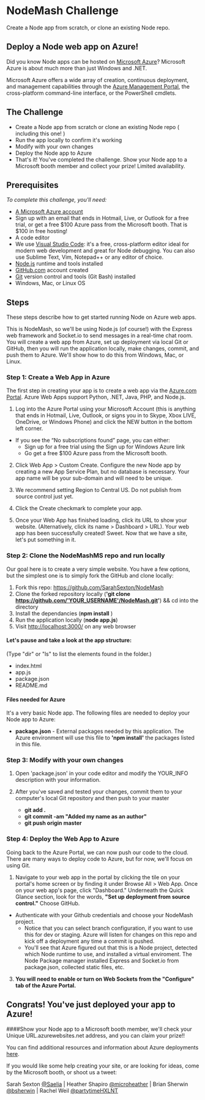 
# NodeMash Challenge
 Create a Node app from scratch, or clone an existing Node repo.

## Deploy a Node web app on Azure!

Did you know Node apps can be hosted on [Microsoft Azure](http://azure.microsoft.com)? Microsoft Azure is about much more than just Windows and .NET.

Microsoft Azure offers a wide array of creation, continuous deployment, and management capabilities through the [Azure Management Portal](http://manage.windowsazure.com), the cross-platform command-line interface, or the PowerShell cmdlets.

## The Challenge
* Create a Node app from scratch or clone an existing Node repo ( including this one! ) 
* Run the app locally to confirm it's working
* Modify with your own changes
* Deploy the Node app to Azure
* That's it! You've completed the challenge. Show your Node app to a Microsoft booth member and collect your prize! Limited availability.

## Prerequisites

*To complete this challenge, you'll need:* 
* [A Microsoft Azure account](http://azure.microsoft.com)
 * Sign up with an email that ends in Hotmail, Live, or Outlook for a free trial, or get a free $100 Azure pass from the Microsoft booth. That is $100 in free hosting!
* A code editor
 * We use [Visual Studio Code](https://code.visualstudio.com/): it's a free, cross-platform editor ideal for modern web development and great for Node debugging. You can also use Sublime Text, Vim, Notepad++ or any editor of choice.
* [Node.js](https://nodejs.org/en/) runtime and tools installed
* [GitHub.com](http://github.com) account created
* [Git](http://git-scm.com/) version control and tools (Git Bash) installed 
* Windows, Mac, or Linux OS

## Steps
These steps describe how to get started running Node on Azure web apps.

This is NodeMash, so we'll be using Node.js (of course!) with the Express web framework and Socket.io to send messages in a real-time chat room. You will create a web app from Azure, set up deployment via local Git or GitHub, then you will run the application locally, make changes, commit, and push them to Azure. We'll show how to do this from Windows, Mac, or Linux. 

### Step 1: Create a Web App in Azure

The first step in creating your app is to create a web app via the [Azure.com Portal](http://azure.microsoft.com). Azure Web Apps support Python, .NET, Java, PHP, and Node.js. 

1. Log into the Azure Portal using your Microsoft Account (this is anything that ends in Hotmail, Live, Outlook, or signs you in to Skype, Xbox LIVE, OneDrive, or Windows Phone) and click the NEW button in the bottom left corner. 
 * If you see the “No subscriptions found” page, you can either:
   - Sign up for a free trial using the Sign up for Windows Azure link
    - Go get a free $100 Azure pass from the Microsoft booth.

2. Click Web App > Custom Create. Configure the new Node app by creating a new App Service Plan, but no database is necessary. Your app name will be your sub-domain and will need to be unique. 

3. We recommend setting Region to Central US. Do not publish from source control just yet.

4. Click the Create checkmark to complete your app.

5. Once your Web App has finished loading, click its URL to show your website. (Alternatively, click its name > Dashboard > URL). Your web app has been successfully created! Sweet. Now that we have a site, let's put something in it.

### Step 2: Clone the NodeMashMS repo and run locally

Our goal here is to create a very simple website. You have a few options, but the simplest one is to simply fork the GitHub and clone locally:

1. Fork this repo: https://github.com/SarahSexton/NodeMash
2. Clone the forked repository locally (**'git clone https://github.com/'YOUR_USERNAME'/NodeMash.git'**) && cd into the directory
3. Install the dependancies (**npm install** )
4. Run the application locally (**node app.js**)
5. Visit [http://localhost:3000/](http://localhost:3000/) on any web browser

#### Let's pause and take a look at the app structure:
(Type "dir" or "ls" to list the elements found in the folder.)
- index.html
- app.js
- package.json
- README.md

#### Files needed for Azure
It's a very basic Node app. The following files are needed to deploy your Node app to Azure:

* **package.json** - External packages needed by this application. The Azure environment will use this file to **'npm install'** the packages listed in this file. 

### Step 3: Modify with your own changes

1. Open 'package.json' in your code editor and modify the YOUR_INFO description with your information.
 
2. After you've saved and tested your changes, commit them to your computer's local Git repository and then push to your master
   - **git add .**
   - **git commit -am "Added my name as an author"**
   - **git push origin master**
 

### Step 4: Deploy the Web App to Azure

Going back to the Azure Portal, we can now push our code to the cloud. There are many ways to deploy code to Azure, but for now, we'll focus on using Git.

1. Navigate to your web app in the portal by clicking the tile on your portal's home screen or by finding it under Browse All > Web App. Once on your web app's page, click "Dashboard." Underneath the Quick Glance section, look for the words, **"Set up deployment from source control."** Choose  GitHub.
 * Authenticate with your Github credentials and choose your NodeMash project. 
   - Notice that you can select branch configuration, if you want to use this for dev or staging. Azure will listen for changes on this repo and kick off a deployment any time a commit is pushed.
   - You'll see that Azure figured out that this is a Node project, detected which Node runtime to use, and installed a virtual enviroment. The Node Package manager installed Express and Socket.io from package.json, collected static files, etc.

3. **You will need to enable or turn on Web Sockets from the "Configure" tab of the Azure Portal.**
 
## Congrats! You've just deployed your app to Azure!

####Show your Node app to a Microsoft booth member, we'll check your Unique URL.azurewebsites.net address, and you can claim your prize!!

You can find additional resources and information about Azure deployments [here](http://blogs.msdn.com/b/sarahsays/archive/2015/08/31/building-your-first-node-js-app-and-publishing-to-azure.aspx). 

If you would like some help creating your site, or are looking for ideas, come by the Microsoft booth, or shoot us a tweet: 

Sarah Sexton [@Saelia](https://twitter.com/Saelia)
| Heather Shapiro [@microheather](https://twitter.com/microheather)
| Brian Sherwin [@bsherwin](https://twitter.com/bsherwin)
| Rachel Weil [@partytimeHXLNT](https://twitter.com/partytimeHXLNT)